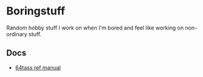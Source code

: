 # Boringstuff

Random hobby stuff I work on when I'm bored and feel like working on non-ordinary stuff.

## Docs

- [64tass ref manual](.docs/64tass%20v1.57%20r2900%20reference%20manual.html)
